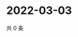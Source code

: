 # 2022-03-03

共 0 条

<!-- BEGIN WEIBO -->
<!-- 最后更新时间 Thu Mar 03 2022 07:12:10 GMT+0800 (China Standard Time) -->

<!-- END WEIBO -->
